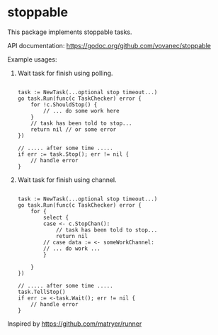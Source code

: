 # stoppable

This package implements stoppable tasks.

API documentation: https://godoc.org/github.com/vovanec/stoppable

Example usages:

1. Wait task for finish using polling.

    ```

	task := NewTask(...optional stop timeout...)
	go task.Run(func(c TaskChecker) error {
		for !c.ShouldStop() {
			// ... do some work here
		}
		// task has been told to stop...
		return nil // or some error
	})

	// ..... after some time .....
	if err := task.Stop(); err != nil {
		// handle error
	}
	```


2. Wait task for finish using channel.

    ```

	task := NewTask(...optional stop timeout...)
	go task.Run(func(c TaskChecker) error {
		for {
			select {
			case <- c.StopChan():
				// task has been told to stop...
				return nil
			// case data := <- someWorkChannel:
			// ... do work ...
			}

		}
	})

	// ..... after some time .....
	task.TellStop()
	if err := <-task.Wait(); err != nil {
		// handle error
	}
	```

Inspired by https://github.com/matryer/runner
